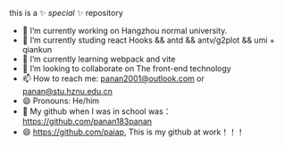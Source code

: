 this is a ✨ _special_ ✨ repository
- 🔭 I’m currently working on Hangzhou normal university.
- 🌱 I’m currently studing react Hooks && antd && antv/g2plot && umi + qiankun
- 🌱 I’m currently learning webpack and vite
- 👯 I’m looking to collaborate on The front-end technology
- 📫 How to reach me: panan2001@outlook.com or panan@stu.hznu.edu.cn
- 😄 Pronouns: He/him
- 🌱 My github when I was in school was：https://github.com/panan183panan
- 😄 https://github.com/paiap, This is my github at work！！！

